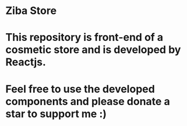 # Ziba Store

# This repository is front-end of a cosmetic store and is developed by Reactjs.

# Feel free to use the developed components and please donate a star to support me :)
